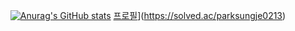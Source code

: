 [<center>![Anurag's GitHub stats](https://github-readme-stats.vercel.app/api?username=parksungje)](https://github.com/anuraghazra/github-readme-stats)
[프로필](http://mazassumnida.wtf/api/v2/generate_badge?boj=parksungje0213)](https://solved.ac/parksungje0213)
